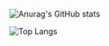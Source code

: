 

![Anurag's GitHub stats](https://github-readme-stats.vercel.app/api?username=bryce0516&show_icons=true&bg_color=00000000)

![Top Langs](https://github-readme-stats.vercel.app/api/top-langs/?username=bryce0516&layout=compact)
